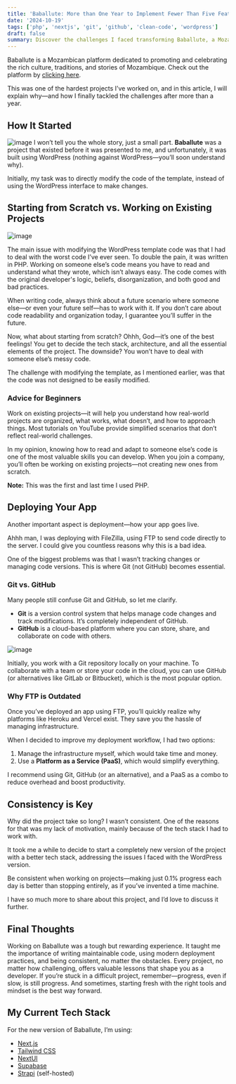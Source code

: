 ```yaml
---
title: 'Baballute: More than One Year to Implement Fewer Than Five Features'
date: '2024-10-19'
tags: ['php', 'nextjs', 'git', 'github', 'clean-code', 'wordpress']
draft: false
summary: Discover the challenges I faced transforming Baballute, a Mozambican cultural platform, from a messy WordPress project to a modern app, and the lessons learned about code maintenance, deployment, and consistency.
---
```


Baballute is a Mozambican platform dedicated to promoting and celebrating the rich culture, traditions, and stories of Mozambique. Check out the platform by [clicking here](https://www.baballute.co.mz).

This was one of the hardest projects I’ve worked on, and in this article, I will explain why—and how I finally tackled the challenges after more than a year.

## How It Started

![image](https://encrypted-tbn0.gstatic.com/images?q=tbn:ANd9GcRuS8Cyjqg6pkm2q38i8UX-n8jz8FSfQQ4rQQ&s)
I won’t tell you the whole story, just a small part. **Baballute** was a project that existed before it was presented to me, and unfortunately, it was built using WordPress (nothing against WordPress—you’ll soon understand why).

Initially, my task was to directly modify the code of the template, instead of using the WordPress interface to make changes.

## Starting from Scratch vs. Working on Existing Projects

![image](https://ih1.redbubble.net/image.5377579432.1316/sss,large,product,750x1000.jpg)

The main issue with modifying the WordPress template code was that I had to deal with the worst code I’ve ever seen. To double the pain, it was written in PHP.
Working on someone else’s code means you have to read and understand what they wrote, which isn’t always easy. The code comes with the original developer's logic, beliefs, disorganization, and both good and bad practices.

When writing code, always think about a future scenario where someone else—or even your future self—has to work with it. If you don’t care about code readability and organization today, I guarantee you’ll suffer in the future.

Now, what about starting from scratch? Ohhh, God—it’s one of the best feelings! You get to decide the tech stack, architecture, and all the essential elements of the project. The downside? You won’t have to deal with someone else’s messy code.

The challenge with modifying the template, as I mentioned earlier, was that the code was not designed to be easily modified.

### Advice for Beginners
Work on existing projects—it will help you understand how real-world projects are organized, what works, what doesn’t, and how to approach things. Most tutorials on YouTube provide simplified scenarios that don’t reflect real-world challenges.

In my opinion, knowing how to read and adapt to someone else’s code is one of the most valuable skills you can develop. When you join a company, you’ll often be working on existing projects—not creating new ones from scratch.

**Note:** This was the first and last time I used PHP.

## Deploying Your App

Another important aspect is deployment—how your app goes live.

Ahhh man, I was deploying with FileZilla, using FTP to send code directly to the server. I could give you countless reasons why this is a bad idea.

One of the biggest problems was that I wasn’t tracking changes or managing code versions. This is where Git (not GitHub) becomes essential.

### Git vs. GitHub

Many people still confuse Git and GitHub, so let me clarify.

- **Git** is a version control system that helps manage code changes and track modifications. It’s completely independent of GitHub.
- **GitHub** is a cloud-based platform where you can store, share, and collaborate on code with others.

![image](https://i.redd.it/yvm6sjorpss21.jpg)

Initially, you work with a Git repository locally on your machine. To collaborate with a team or store your code in the cloud, you can use GitHub (or alternatives like GitLab or Bitbucket), which is the most popular option.

### Why FTP is Outdated

Once you’ve deployed an app using FTP, you’ll quickly realize why platforms like Heroku and Vercel exist. They save you the hassle of managing infrastructure.

When I decided to improve my deployment workflow, I had two options:

1. Manage the infrastructure myself, which would take time and money.
2. Use a **Platform as a Service (PaaS)**, which would simplify everything.

I recommend using Git, GitHub (or an alternative), and a PaaS as a combo to reduce overhead and boost productivity.

## Consistency is Key

Why did the project take so long? I wasn’t consistent. One of the reasons for that was my lack of motivation, mainly because of the tech stack I had to work with.

It took me a while to decide to start a completely new version of the project with a better tech stack, addressing the issues I faced with the WordPress version.

Be consistent when working on projects—making just 0.1% progress each day is better than stopping entirely, as if you’ve invented a time machine.

I have so much more to share about this project, and I’d love to discuss it further.

## Final Thoughts

Working on Baballute was a tough but rewarding experience. It taught me the importance of writing maintainable code, using modern deployment practices, and being consistent, no matter the obstacles. Every project, no matter how challenging, offers valuable lessons that shape you as a developer. If you’re stuck in a difficult project, remember—progress, even if slow, is still progress. And sometimes, starting fresh with the right tools and mindset is the best way forward.

## My Current Tech Stack

For the new version of Baballute, I’m using:

- [Next.js](https://nextjs.org)
- [Tailwind CSS](https://tailwindcss.com)
- [NextUI](https://nextui.org)
- [Supabase](https://supabase.com)
- [Strapi](https://strapi.io) (self-hosted)

